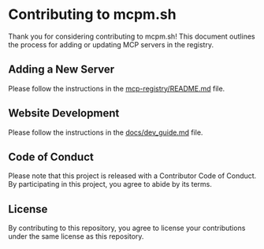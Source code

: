 # Contributing to mcpm.sh

Thank you for considering contributing to mcpm.sh! This document outlines the process for adding or updating MCP servers in the registry.

## Adding a New Server
Please follow the instructions in the [mcp-registry/README.md](mcp-registry/README.md) file.

## Website Development

Please follow the instructions in the [docs/dev_guide.md](docs/dev_guide.md) file.

## Code of Conduct

Please note that this project is released with a Contributor Code of Conduct. By participating in this project, you agree to abide by its terms.

## License

By contributing to this repository, you agree to license your contributions under the same license as this repository.
